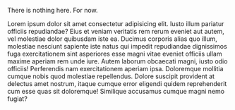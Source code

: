 There is nothing here. For now.

Lorem ipsum dolor sit amet consectetur adipisicing elit. Iusto illum pariatur officiis repudiandae? Eius et veniam veritatis rem rerum eveniet aut autem, vel molestiae dolor quibusdam iste ea. Ducimus corporis alias quo illum, molestiae nesciunt sapiente iste natus qui impedit repudiandae dignissimos fuga exercitationem sint asperiores esse magni vitae eveniet officiis ullam maxime aperiam rem unde iure. Autem laborum obcaecati magni, iusto odio officiis! Perferendis nam exercitationem aperiam ipsa. Doloremque mollitia cumque nobis quod molestiae repellendus. Dolore suscipit provident at delectus amet nostrum, itaque cumque error eligendi quidem reprehenderit cum esse quas sit doloremque! Similique accusamus cumque magni nemo fugiat? 